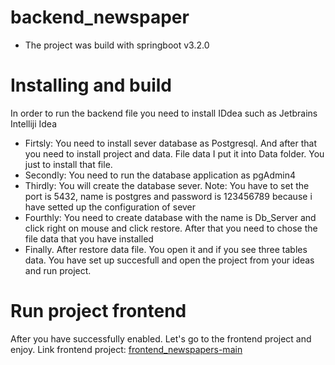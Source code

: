 # backend_newspaper
- The project was build with springboot v3.2.0
# Installing and build
In order to run the backend file you need to install IDdea such as Jetbrains Intelliji Idea 

- Firtsly: You need to install sever database as Postgresql. And after that you need to install project and data. File data I put it into Data folder. You just to install that file.
- Secondly: You need to run the database application as pgAdmin4
- Thirdly: You will create the database sever. Note: You have to set the port is 5432, name is postgres and password is 123456789 because i have setted up the configuration of sever
- Fourthly: You need to create database with the name is Db_Server and click right on mouse and click restore. After that you need to chose the file data that you have installed
- Finally. After restore data file. You open it and if you see three tables data. You have set up succesfull and open the project from your ideas and run project.
# Run project frontend
After you have successfully enabled. Let's go to the frontend project and enjoy. Link frontend project: [frontend_newspapers-main](https://github.com/KillerLoM/frontend_newspapers-main)
